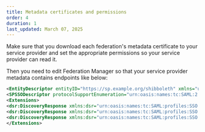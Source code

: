 ```yaml
---
title: Metadata certificates and permissions
order: 4
duration: 1
last_updated: March 07, 2025
---
```


Make sure that you download each federation's metadata certificate to your service provider and set the appropriate permissions so your service provider can read it.

Then you need to edit Federation Manager so that your service provider metadata contains endpoints like below: 

```xml
<EntityDescriptor entityID="https://sp.example.org/shibboleth" xmlns="urn:oasis:names:tc:SAML:2.0:metadata" xmlns:xsi="http://www.w3.org/2001/XMLSchema-instance" xmlns:saml="urn:oasis:names:tc:SAML:2.0:assertion" xmlns:shibmd="urn:mace:shibboleth:metadata:1.0" xmlns:ds="http://www.w3.org/2000/09/xmldsig#" xsi:schemaLocation="urn:oasis:names:tc:SAML:2.0:metadata saml-schema-metadata-2.0.xsd urn:mace:shibboleth:metadata:1.0 shibboleth-metadata-1.0.xsd http://www.w3.org/2000/09/xmldsig# xmldsig-core-schema.xsd">
<SPSSODescriptor protocolSupportEnumeration="urn:oasis:names:tc:SAML:2.0:protocol">
<Extensions>
<dsr:DiscoveryResponse xmlns:dsr="urn:oasis:names:tc:SAML:profiles:SSO:idp-discovery-protocol" Binding="urn:oasis:names:tc:SAML:profiles:SSO:idp-discovery-protocol" Location="https://sp.example.org/Shibboleth.sso/Login" index="0" isDefault="true" />
<dsr:DiscoveryResponse xmlns:dsr="urn:oasis:names:tc:SAML:profiles:SSO:idp-discovery-protocol" Binding="urn:oasis:names:tc:SAML:profiles:SSO:idp-discovery-protocol" Location="https://sp.example.org/Shibboleth.sso/DS-AAF-TEST" index="1" isDefault="false" />
<dsr:DiscoveryResponse xmlns:dsr="urn:oasis:names:tc:SAML:profiles:SSO:idp-discovery-protocol" Binding="urn:oasis:names:tc:SAML:profiles:SSO:idp-discovery-protocol" Location="https://sp.example.org/Shibboleth.sso/DS-Tuakiri-TEST" index="2" isDefault="false" />
</Extensions>
```